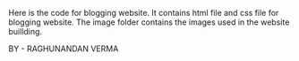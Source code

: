 Here is the code for blogging website.
It contains html file and css file for blogging website.
The image folder contains the images used in the website buillding.

BY - RAGHUNANDAN VERMA